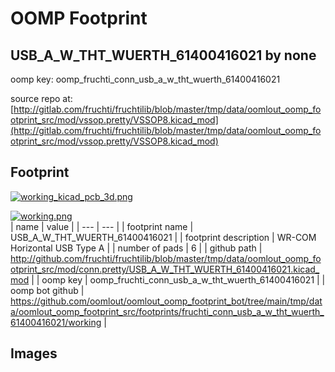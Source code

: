 # OOMP Footprint  
## USB_A_W_THT_WUERTH_61400416021  by none  
  
oomp key: oomp_fruchti_conn_usb_a_w_tht_wuerth_61400416021  
  
source repo at: [http://gitlab.com/fruchti/fruchtilib/blob/master/tmp/data/oomlout_oomp_footprint_src/mod/vssop.pretty/VSSOP8.kicad_mod](http://gitlab.com/fruchti/fruchtilib/blob/master/tmp/data/oomlout_oomp_footprint_src/mod/vssop.pretty/VSSOP8.kicad_mod)  
## Footprint  
  
[![working_kicad_pcb_3d.png](working_kicad_pcb_3d_600.png)](working_kicad_pcb_3d.png)  
  
[![working.png](working_600.png)](working.png)  
| name | value | 
| --- | --- | 
| footprint name | USB_A_W_THT_WUERTH_61400416021 | 
| footprint description | WR-COM Horizontal USB Type A | 
| number of pads | 6 | 
| github path | http://github.com/fruchti/fruchtilib/blob/master/tmp/data/oomlout_oomp_footprint_src/mod/conn.pretty/USB_A_W_THT_WUERTH_61400416021.kicad_mod | 
| oomp key | oomp_fruchti_conn_usb_a_w_tht_wuerth_61400416021 | 
| oomp bot github | https://github.com/oomlout/oomlout_oomp_footprint_bot/tree/main/tmp/data/oomlout_oomp_footprint_src/footprints/fruchti_conn_usb_a_w_tht_wuerth_61400416021/working | 
## Images  
